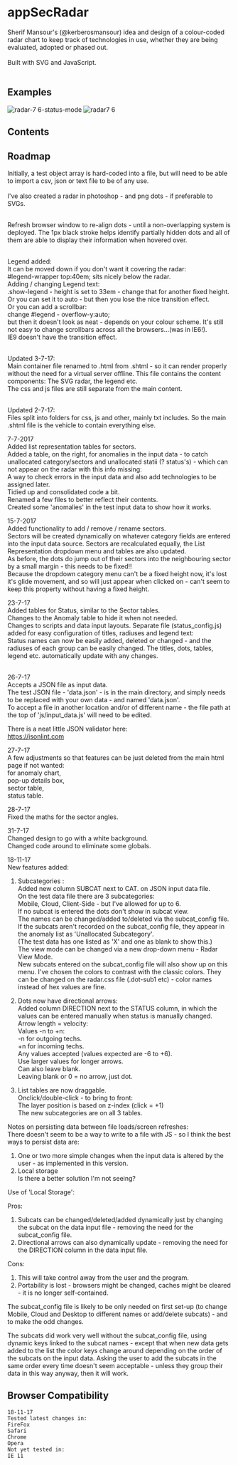 # appSecRadar
Sherif Mansour's (@kerberosmansour) idea and design of a colour-coded radar chart to keep track of technologies in use, whether they are being evaluated, adopted or phased out.<br /><br />
Built with SVG and JavaScript.<br /><br />
## Examples
![radar-7 6-status-mode](https://user-images.githubusercontent.com/29818223/32985320-11abc350-ccb0-11e7-86aa-932d042f4c10.jpg)
![radar7 6](https://user-images.githubusercontent.com/29818223/32985321-11c95cee-ccb0-11e7-95fb-e86431221cb6.png)


## Contents

## Roadmap
Initially, a test object array is hard-coded into a file, but will need to be able to import a csv, json or text file to be of any use.<br /><br />
I've also created a radar in photoshop - and png dots - if preferable to SVGs.<br /><br />

Refresh browser window to re-align dots - until a non-overlapping system is deployed. The 1px black stroke helps identify partially hidden dots and all of them are able to display their information when hovered over.<br /><br />

Legend added:<br />
    It can be moved down if you don't want it covering the radar:<br />
            #legend-wrapper	top:40em;  sits nicely below the radar.<br />
    Adding / changing Legend text:<br />
        .show-legend -	height is set to 33em - change that for another fixed height.<br />
        Or you can set it to auto - but then you lose the nice transition effect.<br />
        Or you can add a scrollbar:<br />
	        change #legend - overflow-y:auto;<br />
	        but then it doesn't look as neat - depends on your colour scheme. It's still not easy to change scrollbars          across all the browsers...(was in IE6!).<br />
    IE9 doesn't have the transition effect.<br /><br />
    
    
Updated 3-7-17:<br />
Main container file renamed to .html from .shtml - so it can render properly without the need for a virtual server offline. This file contains the content components: The SVG radar, the legend etc.<br />
The css and js files are still separate from the main content.<br /> <br />

Updated 2-7-17:<br />
Files split into folders for css, js and other, mainly txt includes. So the main .shtml file is the vehicle to contain everything else.<br />
    
7-7-2017 <br />
Added list representation tables for sectors.<br />
Added a table, on the right, for anomalies in the input data - to catch unallocated category/sectors and unallocated statii (? status's) - which can not appear on the radar with this info missing:<br />
A way to check errors in the input data and also add technologies to be assigned later.<br />
Tidied up and consolidated code a bit.<br />
Renamed a few files to better reflect their contents.<br />
Created some 'anomalies' in the test input data to show how it works.<br />

15-7-2017 <br />
Added functionality to add / remove / rename sectors. <br />
Sectors will be created dynamically on whatever category fields are entered into the input data source. Sectors are recalculated equally, the List Representation dropdown menu and tables are also updated. <br />
As before, the dots do jump out of their sectors into the neighbouring sector by a small margin - this needs to be fixed!!<br />
Because the dropdown category menu can't be a fixed height now, it's lost it's glide movement, and so will just appear when clicked on - can't seem to keep this property without having a fixed height.<br />

23-7-17 <br />
Added tables for Status, similar to the Sector tables.<br />
Changes to the Anomaly table to hide it when not needed.<br />
Changes to scripts and data input layouts. Separate file (status_config.js) added for easy configuration of titles, radiuses and legend text:<br />
Status names can now be easily added, deleted or changed - and the radiuses of each group can be easily changed. The titles, dots, tables, legend etc. automatically update with any changes.<br /><br />

26-7-17 <br />
Accepts a JSON file as input data.<br />
The test JSON file - 'data.json' - is in the main directory, and simply needs to be replaced with your own data - and named 'data.json'.<br />
To accept a file in another location and/or of different name - the file path at the top of 'js/input_data.js' will need to be edited.<br />

There is a neat little JSON validator here:<br />
https://jsonlint.com  <br />

27-7-17 <br />
A few adjustments so that features can be just deleted from the main html page if not wanted: <br />
for anomaly chart, <br />
pop-up details box, <br />
sector table, <br />
status table. <br />

28-7-17 <br />
Fixed the maths for the sector angles. <br />

31-7-17 <br />
Changed design to go with a white background. <br />
Changed code around to eliminate some globals. <br />

18-11-17 <br />
New features added: <br />

1. Subcategories : <br />
	Added new column SUBCAT next to CAT. on JSON input data file. <br />
	On the test data file there are 3 subcategories:   <br />
	   Mobile, Cloud, Client-Side - but I've allowed for up to 6.  <br />
	If no subcat is entered the dots don't show in subcat view.   <br />
	The names can be changed/added to/deleted via the subcat_config file.  <br />
	If the subcats aren't recorded on the subcat_config file, they appear in the anomaly list as 'Unallocated Subcategory'.   <br />
	(The test data has one listed as 'X' and one as blank to show this.)  <br />
	The view mode can be changed via a new drop-down menu - Radar View Mode.   <br />
	New subcats entered on the subcat_config file will also show up on this menu.	I've chosen the colors to contrast with the classic colors. They can be changed on the radar.css file (.dot-sub1 etc) - color names instead of hex values are fine.  <br />

2. Dots now have directional arrows:  <br />
  Added column DIRECTION next to the STATUS column, in which the values can be entered manually when status is manually changed.  <br />
		Arrow length = velocity: <br />
		Values -n to +n: <br />
		-n for outgoing techs.  <br />
		+n for incoming techs.  <br />
		Any values accepted (values expected are -6 to +6).  <br />
		Use larger values for longer arrows.  <br />
		Can also leave blank.  <br />
		Leaving blank or 0 = no arrow, just dot.  <br />

3. List tables are now draggable.  <br />
	Onclick/double-click - to bring to front:  <br />
	The layer position is based on z-index (click = +1)  <br />
	The new subcategories are on all 3 tables.  <br />

Notes on persisting data between file loads/screen refreshes:  <br />
There doesn't seem to be a way to write to a file with JS - so I think the best ways to persist data are:  <br />
1. One or two more simple changes when the input data is altered by the user - as implemented in this version.  <br />
2. Local storage  <br />
Is there a better solution I'm not seeing?  <br />

Use of 'Local Storage': <br />

Pros:  <br />
1. Subcats can be changed/deleted/added dynamically just by changing the subcat on the data input file - removing the need for the subcat_config file.  <br />
2. Directional arrows can also dynamically update - removing the need for the DIRECTION column in the data input file. <br />

Cons:  <br />
1. This will take control away from the user and the program.  <br />
2. Portability is lost - browsers might be changed, caches might be cleared - it is no longer self-contained.  <br />

The subcat_config file is likely to be only needed on first set-up (to change Mobile, Cloud and Desktop to different names or add/delete subcats) - and to make the odd changes.  <br />

The subcats did work very well without the subcat_config file, using dynamic keys linked to the subcat names - except that when new data gets added to the list the color keys change around depending on the order of the subcats on the input data. Asking the user to add the subcats in the same order every time doesn't seem acceptable - unless they group their data in this way anyway, then it will work. <br />

## Browser Compatibility
    18-11-17
    Tested latest changes in: 
    FireFox 
    Safari 
    Chrome 
    Opera 
    Not yet tested in: 
    IE 11


